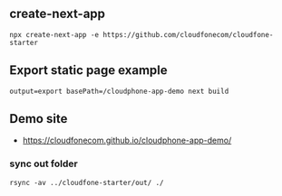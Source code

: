 ## create-next-app

```
npx create-next-app -e https://github.com/cloudfonecom/cloudfone-starter
```

## Export static page example

```
output=export basePath=/cloudphone-app-demo next build
```


## Demo site
* https://cloudfonecom.github.io/cloudphone-app-demo/

### sync out folder  

```
rsync -av ../cloudfone-starter/out/ ./
```
